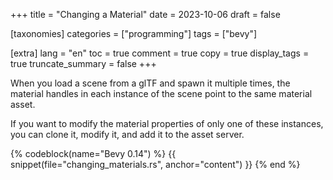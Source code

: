 +++
title = "Changing a Material"
date = 2023-10-06
draft = false

[taxonomies]
categories = ["programming"]
tags = ["bevy"]

[extra]
lang = "en"
toc = true
comment = true
copy = true
display_tags = true
truncate_summary = false
+++

When you load a scene from a glTF and spawn it multiple times, the material handles in each instance of the scene point to the same material asset.

If you want to modify the material properties of only one of these instances, you can clone it, modify it, and add it to the asset server.

{% codeblock(name="Bevy 0.14") %}
{{ snippet(file="changing_materials.rs", anchor="content") }}
{% end %}
